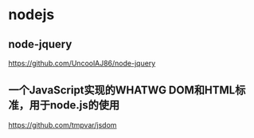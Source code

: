 # nodejs

## node-jquery
https://github.com/UncoolAJ86/node-jquery

## 一个JavaScript实现的WHATWG DOM和HTML标准，用于node.js的使用
https://github.com/tmpvar/jsdom